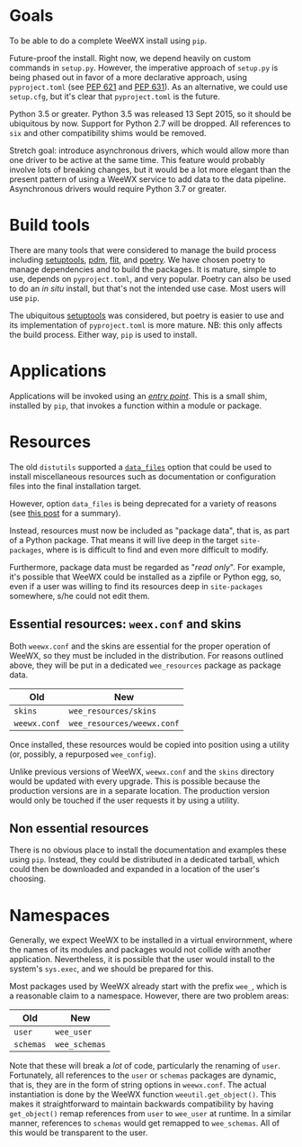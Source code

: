 # Goals

To be able to do a complete WeeWX install using `pip`.

Future-proof the install. Right now, we depend heavily on custom commands in
`setup.py`. However, the imperative approach of `setup.py` is being phased out
in favor of a more declarative approach, using `pyproject.toml` (see [PEP
621](https://peps.python.org/pep-0621/) and [PEP
631](https://peps.python.org/pep-0631/)). As an alternative, we could use
`setup.cfg`, but it's clear that `pyproject.toml` is the future.

Python 3.5 or greater. Python 3.5 was released 13 Sept 2015, so it should be
ubiquitous by now. Support for Python 2.7 will be dropped. All references
to `six` and other compatibility shims would be removed.

Stretch goal: introduce asynchronous drivers, which would allow more than
one driver to be active at the same time. This feature would probably involve
lots of breaking changes, but it would be a lot more elegant than the present
pattern of using a WeeWX service to add data to the data pipeline. Asynchronous
drivers would require Python 3.7 or greater.

# Build tools 

There are many tools that were considered to manage the build process including
[setuptools](https://setuptools.pypa.io/), [pdm](https://pdm.fming.dev/),
[flit](https://flit.pypa.io), and [poetry](https://python-poetry.org/). We have
chosen poetry to manage dependencies and to build the packages. It is mature,
simple to use, depends on `pyproject.toml`, and very popular. Poetry can also be
used to do an _in situ_ install, but that's not the intended use case. Most
users will use `pip`.

The ubiquitous [setuptools](https://setuptools.pypa.io/) was considered, but
poetry is easier to use and its implementation of `pyproject.toml` is more
mature. NB: this only affects the build process. Either way, `pip` is used to
install.


# Applications

Applications will be invoked using an [_entry
point_](https://packaging.python.org/en/latest/specifications/entry-points/).
This is a small shim, installed by `pip`, that invokes a function within a
module or package.

# Resources

The old `distutils` supported a
[`data_files`](https://docs.python.org/3/distutils/setupscript.html#installing-additional-files)
option that could be used to install miscellaneous resources such as
documentation or configuration files into the final installation target.

However, option `data_files` is being deprecated for a variety of reasons (see
[this post](https://discuss.python.org/t/should-there-be-a-new-standard-for-installing-arbitrary-data-files/7853)
for a summary).

Instead, resources must now be included as "package data", that is, as part of a
Python package. That means it will live deep in the target `site-packages`,
where is is difficult to find and even more difficult to modify.

Furthermore, package data must be regarded as "_read only_". For example, it's
possible that WeeWX could be installed as a zipfile or Python egg, so, even if a
user was willing to find its resources deep in `site-packages` somewhere, s/he
could not edit them.

## Essential resources: `weex.conf` and skins

Both `weewx.conf` and the skins are essential for the proper operation of
WeeWX, so they must be included in the distribution. For reasons outlined above,
they will be put in a dedicated `wee_resources` package as package data.

| Old           | New                        |
|---------------|----------------------------|
| `skins`       | `wee_resources/skins`      |
| `weewx.conf`  | `wee_resources/weewx.conf` |

Once installed, these resources would be copied into position using a utility
(or, possibly, a repurposed `wee_config`).

Unlike previous versions of WeeWX, `weewx.conf` and the `skins`
directory would be updated with every upgrade. This is possible because the
production versions are in a separate location. The production version would
only be touched if the user requests it by using a utility.

## Non essential resources

There is no obvious place to install the documentation and examples these using
`pip`. Instead, they could be distributed in a dedicated tarball, which could
then be downloaded and expanded in a location of the user's choosing.

# Namespaces

Generally, we expect WeeWX to be installed in a virtual envirornment, where the
names of its modules and packages would not collide with another application.
Nevertheless, it is possible that the user would install to the system's
`sys.exec`, and we should be prepared for this.

Most packages used by WeeWX already start with the prefix `wee_`, which is a
reasonable claim to a namespace. However, there are two problem areas:

| Old       | New           |
|-----------|---------------|
| `user`    | `wee_user`    |
| `schemas` | `wee_schemas` |


Note that these will break a _lot_ of code, particularly the renaming of `user`.
Fortunately, all references to the `user` or `schemas` packages are dynamic,
that is, they are in the form of string options in `weewx.conf`. The actual
instantiation is done by the WeeWX function `weeutil.get_object()`. This makes
it straightforward to maintain backwards compatibility by having `get_object()`
remap references from `user` to `wee_user` at runtime. In a similar manner,
references to `schemas` would get remapped to `wee_schemas`. All of this would
be transparent to the user.
